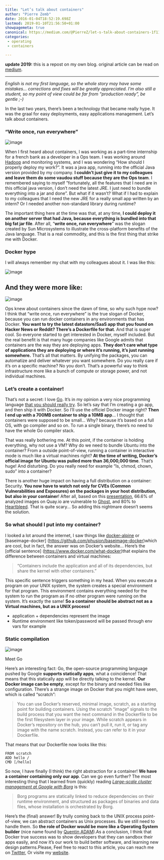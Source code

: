 ```yaml
---
title: "Let’s talk about containers"
author: "Pierre Zemb"
date: 2016-01-04T18:52:19.698Z
lastmod: 2019-01-10T21:56:50+01:00
showpagemeta: true
canonical: https://medium.com/@PierreZ/let-s-talk-about-containers-1f11ee68c470
categories:
 - operating 
 - containers

---
```


**update 2019:** this is a repost on my own blog. original article can be read on [medium](https://medium.com/@pierrez/let-s-talk-about-containers-1f11ee68c470).

---

*English is not my first language, so the whole story may have some mistakes… corrections and fixes will be greatly appreciated. I’m also still a student, so my point of view could be far from “production ready”, be gentle ;-)*

In the last two years, there’s been a technology that became really hype. It was the graal for easy deployments, easy applications management. Let’s talk about containers.

### “Write once, run everywhere”


![image](/posts/lets-talk-about-containers/images/1.jpeg)



When I first heard about containers, I was working as a part-time internship for a french bank as a developer in a Ops team. I was working around [Hadoop](https://hadoop.apache.org/) and monitoring systems, and I was wondering “How should I properly deploy my work?”. It was a java app, running into the official Java version provided by my company. **I couldn’t just give it to my colleagues** **and leave them do some vaudou stuff because they are the Ops team**. I remembered saying to myself ”fortunately, all the features that I need are in this official java version, I don’t need the latest JRE. I just need to bundle everything into a jar and done”. But what if it wasn’t? What if I had to explain to my colleagues that I need the new JRE for a really small app written by an intern? Or I needed another non-standard library during runtime?

The important thing here at the time was that, at any time, **I could deploy it on another server that had Java, because everything is bundled into that big fat jar file**. After all, “**write once, run everywhere**” was the slogan created by Sun Microsystems to illustrate the cross-platform benefits of the Java language. That is a real commodity, and this is the first thing that strike me with Docker.

### Docker hype

I will always remember my chat with my colleagues about it. I was like this:

![image](/posts/lets-talk-about-containers/images/2.jpeg)



## And they were more like:
![image](/posts/lets-talk-about-containers/images/3.jpeg)


Ops knew about containers since the dawn of time, so why such hype now? I think that “write once, run everywhere” is the true slogan of Docker, because you can run docker containers in any environments that has Docker. **You want to try the latest datastore/SaaS app that you found on Hacker News or Reddit? There’s a Dockerfile for that**. And that is super cool. So everyone started to get interested in Docker, myself included. But the real benefit is that many huge companies like Google admits that containers are the way they are deploying apps. **They don’t care what type of applications they are deploying or where it’s running, it’s just running somewhere.** That’s all that matters. By unifying the packages, you can automatize and deliver whatever you want somewhere. Do you really care if it’s on a specific machine? No you don’t. That’s a powerful way to think infrastructure more like a bunch of compute or storage power, and not individual machines.

### Let’s create a container!

That’s not a secret: I love [Go](https://golang.org/). It’s in my opinion a very nice programming language [that you should really try](https://medium.com/@PierreZ/why-you-really-should-give-golang-a-try-6b577092d725). So let’s say that I’m creating a go app, and then ship it with Docker. So I’ll use the officiel Docker image right? **Then I end up with a 700MB container to ship a 10MB app**… I thought that containers were supposed to be small… Why? because it’s based on a full OS, with go compiler and so on. To run a single binary, there’s no need to have the whole Go compiler stack.

That was really bothering me. At this point, if the container is holding everything, why not use a VM? Why do we need to bundle Ubuntu into the container? From a outside point-of-view, running a container in interactive mode is much like a virtual machines right? **At the time of writing, Docker’s official image for Ubuntu was pulled more than 36,000,000 time**. That’s huge! And disturbing. Do you really need for example “ls, chmod, chown, sudo” into a container?

There is another huge impact on having a full distribution on a container: Security. **You now have to watch not only for CVEs (Common Vulnerabilities and Exposures) on the packages in your host distribution, but also in your container**! After all, based on this [presentation](https://docs.google.com/presentation/d/1toUKgqLyy1b-pZlDgxONLduiLmt2yaLR0GliBB7b3L0/pub?start=false&amp;loop=false#slide=id.ge614ec624_2_70), 66.6% of analyzed images on Quay.io are vulnerable to [Ghost](https://community.qualys.com/blogs/laws-of-vulnerabilities/2015/01/27/the-ghost-vulnerability), and 80% to [Heartbleed](http://heartbleed.com/). That is quite scary… So adding this nightmare doesn’t seems the solution.

### So what should I put into my container?

I looked a lot around the internet, I saw things like [docker-alpine](https://github.com/gliderlabs/docker-alpine) or [baseimage-docker] (https://github.com/phusion/baseimage-docker)which are cool, but in fact, the answer was on Docker’s website… Here’s the [official sentence] (https://www.docker.com/what-docker)that explains the difference between containers and virtual machines:

> “Containers include the application and all of its dependencies, but share the kernel with other containers.”

This specific sentence triggers something in my head. When you execute a program on your UNIX system, the system creates a special environment for that program. This environment contains everything needed for the system to run the program as if no other program were running on the system. It’s exactly the same! **So a container should be abstract not as a Virtual machines, but as a UNIX process!**

*   application + dependencies represent the image
*   Runtime environment like token/password will be passed through env vars for example

### Static compilation

![image](/posts/lets-talk-about-containers/images/4.png)

Meet Go



Here’s an interesting fact: Go, the open-source programming language pushed by Google **supports statically apps**, what a coincidence! That means that this statically app will be directly talking to the kernel. **Our Docker image can be empty**, except for the binary and needed files like configuration. There’s a strange image on Docker that you might have seen, which is called “scratch”:

> You can use Docker’s reserved, minimal image, scratch, as a starting point for building containers. Using the scratch “image” signals to the build process that you want the next command in the Dockerfile to be the first filesystem layer in your image. While scratch appears in Docker’s repository on the hub, you can’t pull it, run it, or tag any image with the name scratch. Instead, you can refer to it in your Dockerfile.

That means that our Dockerfile now looks like this:

```docker
FROM scratch  
ADD hello /  
CMD [/hello]
```

So now, I have finally (I think) the right abstraction for a container! **We have a container containing only our app**. Can we go even further? The most interesting thing that I learned from (quickly) reading [_Large-scale cluster management at Google with Borg_](https://static.googleusercontent.com/media/research.google.com/en//pubs/archive/43438.pdf) is this:

> Borg programs are statically linked to reduce dependencies on their runtime environment, and structured as packages of binaries and data files, whose installation is orchestrated by Borg.

Here’s the (final) answer! By trully coming back to the UNIX process point-of-view, we can abstract containers as Unix processes. Bu we still need to handle them. So **the role of Docker would be more like a Operating System builder** (nice name found by [Quentin ADAM](https://medium.com/u/58ea5a89aaae)).As a conclusion, I think that Docker true success was to show developers that they can sandbox their apps easily, and now it’s our work to build better software, and learning new design patterns.Please, Feel free to react to this article, you can reach me on [Twitter](https://twitter.com/PierreZ), Or visite my [website](https://pierrezemb.fr).
